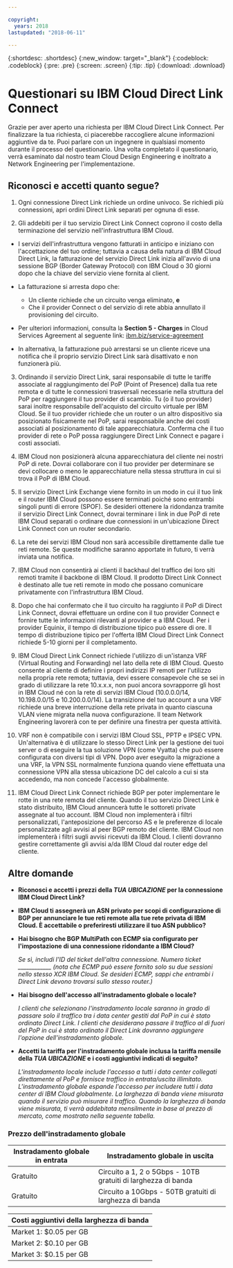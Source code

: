 ```yaml
---

copyright:
  years: 2018
lastupdated: "2018-06-11"

---
```


{:shortdesc: .shortdesc}
{:new_window: target="_blank"}
{:codeblock: .codeblock}
{:pre: .pre}
{:screen: .screen}
{:tip: .tip}
{:download: .download}

# Questionari su IBM Cloud Direct Link Connect

Grazie per aver aperto una richiesta per IBM Cloud Direct Link Connect. Per finalizzare la tua richiesta, ci piacerebbe raccogliere alcune informazioni aggiuntive da te. Puoi parlare con un ingegnere in qualsiasi momento durante il processo del questionario. Una volta completato il questionario, verrà esaminato dal nostro team Cloud Design Engineering e inoltrato a Network Engineering per l'implementazione.

## Riconosci e accetti quanto segue? 

1. Ogni connessione Direct Link richiede un ordine univoco. Se richiedi più connessioni, apri ordini Direct Link separati per ognuna di esse. 

2. Gli addebiti per il tuo servizio Direct Link Connect coprono il costo della terminazione del servizio nell'infrastruttura IBM Cloud. 

 * I servizi dell'infrastruttura vengono fatturati in anticipo e iniziano con l'accettazione del tuo ordine; tuttavia a causa della natura di IBM Cloud Direct Link, la fatturazione del servizio Direct Link inizia all'avvio di una sessione BGP (Border Gateway Protocol) con IBM Cloud o 30 giorni dopo che la chiave del servizio viene fornita al client.  

 * La fatturazione si arresta dopo che:
   * Un cliente richiede che un circuito venga eliminato, **e** 
   * Che il provider Connect o del servizio di rete abbia annullato il provisioning del circuito.
  * Per ulteriori informazioni, consulta la **Section 5 - Charges** in Cloud Services Agreement al seguente link: [ibm.biz/service-agreement](ibm.biz/service-agreement)
  * In alternativa, la fatturazione può arrestarsi se un cliente riceve una notifica che il proprio servizio Direct Link sarà disattivato e non funzionerà più. 

3. Ordinando il servizio Direct Link, sarai responsabile di tutte le tariffe associate al raggiungimento del PoP (Point of Presence) dalla tua rete remota e di tutte le connessioni trasversali necessarie nella struttura del PoP per raggiungere il tuo provider di scambio. Tu (o il tuo provider) sarai inoltre responsabile dell'acquisto del circuito virtuale per IBM Cloud. Se il tuo provider richiede che un router o un altro dispositivo sia posizionato fisicamente nel PoP, sarai responsabile anche dei costi associati al posizionamento di tale apparecchiatura. Conferma che il tuo provider di rete o PoP possa raggiungere Direct Link Connect e pagare i costi associati. 

4. IBM Cloud non posizionerà alcuna apparecchiatura del cliente nei nostri PoP di rete. Dovrai collaborare con il tuo provider per determinare se devi collocare o meno le apparecchiature nella stessa struttura in cui si trova il PoP di IBM Cloud. 

5. Il servizio Direct Link Exchange viene fornito in un modo in cui il tuo link e il router IBM Cloud possono essere terminati poiché sono entrambi singoli punti di errore (SPOF). Se desideri ottenere la ridondanza tramite il servizio Direct Link Connect, dovrai terminare i link in due PoP di rete IBM Cloud separati o ordinare due connessioni in un'ubicazione Direct Link Connect con un router secondario. 

6. La rete dei servizi IBM Cloud non sarà accessibile direttamente dalle tue reti remote. Se queste modifiche saranno apportate in futuro, ti verrà inviata una notifica. 

7. IBM Cloud non consentirà ai clienti il backhaul del traffico dei loro siti remoti tramite il backbone di IBM Cloud. Il prodotto Direct Link Connect è destinato alle tue reti remote in modo che possano comunicare privatamente con l'infrastruttura IBM Cloud. 

8. Dopo che hai confermato che il tuo circuito ha raggiunto il PoP di Direct Link Connect, dovrai effettuare un ordine con il tuo provider Connect e fornire tutte le informazioni rilevanti al provider e a IBM Cloud. Per i provider Equinix, il tempo di distribuzione tipico può essere di ore. Il tempo di distribuzione tipico per l'offerta IBM Cloud Direct Link Connect richiede 5-10 giorni per il completamento.  

9. IBM Cloud Direct Link Connect richiede l'utilizzo di un'istanza VRF (Virtual Routing and Forwarding) nel lato della rete di IBM Cloud. Questo consente al cliente di definire i propri indirizzi IP remoti per l'utilizzo nella propria rete remota; tuttavia, devi essere consapevole che se sei in grado di utilizzare la rete 10.x.x.x, non puoi ancora sovrapporre gli host in IBM Cloud né con la rete di servizi IBM Cloud (10.0.0.0/14, 10.198.0.0/15 e 10.200.0.0/14). La transizione del tuo account a una VRF richiede una breve interruzione della rete privata in quanto ciascuna VLAN viene migrata nella nuova configurazione. Il team Network Engineering lavorerà con te per definire una finestra per questa attività.

10. VRF non è compatibile con i servizi IBM Cloud SSL, PPTP e IPSEC VPN.  Un'alternativa è di utilizzare lo stesso Direct Link per la gestione dei tuoi server o di eseguire la tua soluzione VPN (come Vyatta) che può essere configurata con diversi tipi di VPN. Dopo aver eseguito la migrazione a una VRF, la VPN SSL normalmente funziona quando viene effettuata una connessione VPN alla stessa ubicazione DC del calcolo a cui si sta accedendo, ma non concede l'accesso globalmente.

11. IBM Cloud Direct Link Connect richiede BGP per poter implementare le rotte in una rete remota del cliente. Quando il tuo servizio Direct Link è stato distribuito, IBM Cloud annuncerà tutte le sottoreti private assegnate al tuo account. IBM Cloud non implementerà i filtri personalizzati, l'anteposizione del percorso AS e le preferenze di locale personalizzate agli avvisi al peer BGP remoto del cliente. IBM Cloud non implementerà i filtri sugli avvisi ricevuti da IBM Cloud. I clienti dovranno gestire correttamente gli avvisi a/da IBM Cloud dal router edge del cliente. 

## Altre domande 

* **Riconosci e accetti i prezzi della _TUA UBICAZIONE_ per la connessione IBM Cloud Direct Link?**

* **IBM Cloud ti assegnerà un ASN privato per scopi di configurazione di BGP per annunciare le tue reti remote alla tue rete privata di IBM Cloud. È accettabile o preferiresti utilizzare il tuo ASN pubblico?**

* **Hai bisogno che BGP MultiPath con ECMP sia configurato per l'impostazione di una connessione ridondante a IBM Cloud?**  

    _Se sì, includi l'ID del ticket dell'altra connessione. Numero ticket ____________  (nota che ECMP può essere fornito solo su due sessioni nello stesso XCR IBM Cloud. Se desideri ECMP, sappi che entrambi i Direct Link devono trovarsi sullo stesso router.)_

* **Hai bisogno dell'accesso all'instradamento globale o locale?**

    _I clienti che selezionano l'instradamento locale saranno in grado di passare solo il traffico tra i data center gestiti dal PoP in cui è stato ordinato Direct Link. I clienti che desiderano passare il traffico al di fuori del PoP in cui è stato ordinato il Direct Link dovranno aggiungere l'opzione dell'instradamento globale._

* **Accetti la tariffa per l'instradamento globale inclusa la tariffa mensile della _TUA UBICAZIONE_ e i costi aggiuntivi indicati di seguito?**

    _L'instradamento locale include l'accesso a tutti i data center collegati direttamente al PoP e fornisce traffico in entrata/uscita illimitato. L'instradamento globale espande l'accesso per includere tutti i data center di IBM Cloud globalmente. La larghezza di banda viene misurata quando il servizio può misurare il traffico. Quando la larghezza di banda viene misurata, ti verrà addebitata mensilmente in base al prezzo di mercato, come mostrato nella seguente tabella._


### Prezzo dell'instradamento globale 

| Instradamento globale in entrata | Instradamento globale in uscita |
|---|---|
| Gratuito | Circuito a 1, 2 o 5Gbps - 10TB gratuiti di larghezza di banda |
| Gratuito | Circuito a 10Gbps - 50TB gratuiti di larghezza di banda |


| Costi aggiuntivi della larghezza di banda |
|---|
| Market 1: $0.05 per GB |
| Market 2: $0.10 per GB |
| Market 3: $0.15 per GB |
